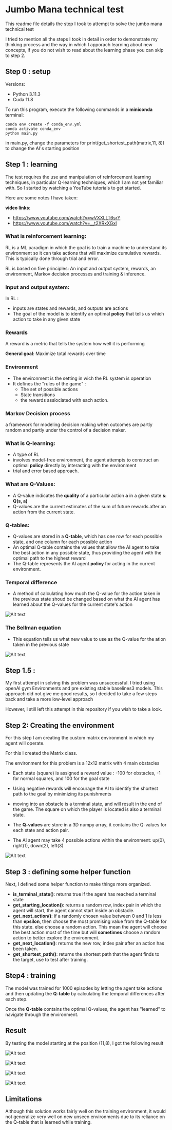 # Jumbo Mana technical test

This readme file details the step I took to attempt to solve the jumbo mana technical test

I tried to mention all the steps I took in detail in order to demonstrate my thinking process and the way in which I apporach learning about new concepts, if you do not wish to read about the learning phase you can skip to step 2.

## Step 0 : setup
Versions:

* Python 3.11.3
* Cuda 11.8

To run this program, execute the following commands in a **miniconda** terminal:
 
``` 
conda env create -f conda_env.yml
conda activate conda_env
python main.py
```
in main.py, change the parameters for print(get_shortest_path(matrix,11, 8)) to change the AI's starting position




## Step 1 : learning
The test requires the use and manipulation of reinforcement learning techniques, in particular Q-learning techniques, which I am not yet familiar with. So I started by watching a YouTube tutorials to get started.

Here are some notes I have taken:

**video links**: 
* https://www.youtube.com/watch?v=wVXXLLT6srY
* https://www.youtube.com/watch?v=__t2XRxXGxI

### What is reinforcement learning: 
RL is a ML paradigm in which the goal is to train a machine to understand its environment so it can take actions that will maximize cumulative rewards. This is typically done through trial and error.

RL is based on five principles: An input and output system, rewards, an environment, Markov decision processes and training & inference.

### Input and output system:
In RL :
* inputs are states and rewards, and outputs are actions
* The goal of the model is to identify an optimal **policy** that tells us which action to take in any given state

### Rewards
A reward is a metric that tells the system how well it is performing

**General goal**: Maximize total rewards over time

### Environment

* The environment is the setting in wich the RL system is operation
* It defines the "rules of the game" :
  * The set of possible actions
  * State transitions
  * the rewards assiociated with each action.

### Markov Decision process
a framework for modeling decision making when outcomes are partly random and partly under the control of a decision maker.

### What is Q-learning:
* A type of RL
* involves model-free environment, the agent attempts to construct an optimal **policy** directly by interacting with the environment
* trial and error based approach.

### What are Q-Values:
* A Q-value indicates the **quality** of a particular action **a** in a given state **s**: **Q(s, a)**
* Q-values are the current estimates of the sum of future rewards after an action from the current state.

### Q-tables: 
* Q-values are stored in a **Q-table**, which has one row for each possible state, and one column for each possible action
* An optimal Q-table contains the values that allow the AI agent to take the best action in any possible state, thus providing the agent with the optimal path to the highest reward
* The Q-table represents the AI agent **policy** for acting in the current environment.

### Temporal difference

* A method of calculating how much the Q-value for the action taken in the previous state shoud be changed based on what the AI agent has learned about the Q-values for the current state's action

![Alt text](Screenshot%202023-10-30%20214728.png)

### The Bellman equation
* This equation tells us what new value to use as the Q-value for the ation taken in the previous state

![Alt text](Screenshot%202023-10-30%20215605.png)



## Step 1.5 :
My first attempt in solving this problem was unsuccessful. I tried using openAI gym Environments and pre existing stable baselines3 models. 
This approach did not give me good results, so I decided to take a few steps back and take a more low-level approach

However, I still left this attempt in this repository if you wish to take a look.

## Step 2: Creating the environment

For this step I am creating the custom matrix environment in which my agent will operate.

For this I created the Matrix class.

The environment for this problem is a 12x12 matrix with 4 main obstacles

* Each state (square) is assigned a reward value : -100 for obstacles, -1 for normal squares, and 100 for the goal state 
* Using negative rewards will encourage the AI to identify the shortest path to the goal by minimizing its punishments
* moving into an obstacle is a terminal state, and will result in the end of the game. The square on which the player is located is also a terminal state.
* The **Q-values** are store in a 3D numpy array, it contains the Q-values for each state and action pair.

* The AI agent may take 4 possible actions within the environment: up(0), right(1), down(2), left(3) 

![Alt text](matrix.png)

## Step 3 : defining some helper function
Next, I defined some helper function to make things more organized.

* **is_terminal_state()**: returns true if the agent has reached a terminal state
* **get_starting_location()**: returns a random row, index pair in which the agent will start, the agent cannot start inside an obstacle.
*  **get_next_action()**: if a randomly chosen value between 0 and 1 is less than **epsilon**, then choose the most promising value from the Q-table for this state. else choose a random action. This mean the agent will choose the best action most of the time but will **sometimes** choose a random action to better explore the environment.
*  **get_next_location()**: returns the new row, index pair after an action has been taken.
*  **get_shortest_path()**: returns the shortest path that the agent finds to the target, use to test after training.

## Step4 : training 
The model was trained for 1000 episodes by letting the agent take actions and then updating the **Q-table** by calculating the temporal differences after each step. 

Once the **Q-table** contains the optimal Q-values, the agent has "learned" to navigate through the environment.

## Result
By testing the model starting at the position (11,8), I got the following result

![Alt text](result.png)

![Alt text](result_map.png)

![Alt text](result2.png)

![Alt text](result_map2.png)

## Limitations
Although this solution works fairly well on the training environment, it would not generalize very well on new unseen environments due to its reliance on the Q-table that is learned while training.
